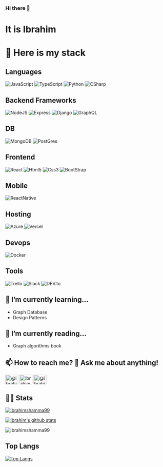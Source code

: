 ### Hi there 👋

<!--
**chachaxw/chachaxw** is a ✨ _special_ ✨ repository because its `README.md` (this file) appears on your GitHub profile.

Here are some ideas to get you started:

- 🔭 I’m currently working on ...
- 🌱 I’m currently learning ...
- 👯 I’m looking to collaborate on ...
- 🤔 I’m looking for help with ...
- 💬 Ask me about ...
- 📫 How to reach me: ...
- 😄 Pronouns: ...
- ⚡ Fun fact: ...
-->

<!-- ## 👀 I’m currently working on -->

# It is Ibrahim

# 🌱 Here is my stack

## Languages
![JavaScript](https://img.shields.io/badge/javascript-%23323330.svg?&style=for-the-badge&logo=javascript&logoColor=%23F7DF1E)
![TypeScript](https://img.shields.io/badge/typescript-%23323330.svg?&style=for-the-badge&logo=typescript&logoColor=%23007ACC)
![Python](https://img.shields.io/badge/python%20-%2314354C.svg?&style=for-the-badge&logo=python&logoColor=white)
![CSharp](https://img.shields.io/badge/c%23%20-%23239120.svg?&style=for-the-badge&logo=c-sharp&logoColor=white)

## Backend Frameworks
![NodeJS](https://img.shields.io/badge/node.js%20-%2343853D.svg?&style=for-the-badge&logo=node.js&logoColor=white)
![Express](https://img.shields.io/badge/express.js%20-%23404d59.svg?&style=for-the-badge)
![Django](https://img.shields.io/badge/django%20-%23092E20.svg?&style=for-the-badge&logo=django&logoColor=white)
![GraphQL](https://img.shields.io/badge/-GraphQL-E10098?style=for-the-badge&logo=graphql)

## DB
![MongoDB](https://img.shields.io/badge/MongoDB-%234ea94b.svg?&style=for-the-badge&logo=mongodb&logoColor=white)
![PostGres](https://img.shields.io/badge/postgres-%23316192.svg?&style=for-the-badge&logo=postgresql&logoColor=white)

## Frontend
![React](https://img.shields.io/badge/react-%23323330.svg?&style=for-the-badge&logo=react&logoColor=%2361DAFB)
![Html5](https://img.shields.io/badge/html5-%23323330.svg?&style=for-the-badge&logo=html5&logoColor=%23E34F26)
![Css3](https://img.shields.io/badge/css3-%23323330.svg?&style=for-the-badge&logo=css3&logoColor=%231572B6)
![BootStrap](https://img.shields.io/badge/bootstrap%20-%23563D7C.svg?&style=for-the-badge&logo=bootstrap&logoColor=white)

## Mobile
![ReactNative](https://img.shields.io/badge/react_native%20-%2320232a.svg?&style=for-the-badge&logo=react&logoColor=%2361DAFB)

## Hosting
![Azure](https://img.shields.io/badge/azure%20-%230072C6.svg?&style=for-the-badge&logo=azure-devops&logoColor=white)
![Vercel](https://img.shields.io/badge/vercel%20-%23000000.svg?&style=for-the-badge&logo=vercel&logoColor=white)

## Devops
![Docker](https://img.shields.io/badge/docker%20-%230db7ed.svg?&style=for-the-badge&logo=docker&logoColor=white)

## Tools
![Trello](https://img.shields.io/badge/Trello%20-%23026AA7.svg?&style=for-the-badge&logo=Trello&logoColor=white)
![Slack](https://img.shields.io/badge/Slack-4A154B?style=for-the-badge&logo=slack&logoColor=white)
![DEV.to](https://img.shields.io/badge/dev.to-0A0A0A?style=for-the-badge&logo=dev.to&logoColor=white)

## 🔭 I’m currently learning...
* Graph Database
* Design Patterns

## 🔭 I’m currently reading...
* Graph algorithms book

## 📫 How to reach me? 💬 Ask me about anything!
<a href="https://dev.to/ibrahimshamma99" target="blank"><img align="center" src="https://cdn.jsdelivr.net/npm/simple-icons@3.0.1/icons/dev-dot-to.svg" alt="@ibrahimshamma99" height="30" width="40" /></a>
<a href="https://twitter.com/ibrahimbon5" target="blank"><img align="center" src="https://cdn.jsdelivr.net/npm/simple-icons@3.0.1/icons/twitter.svg" alt="ibrahimshamma99g" height="30" width="40" /></a>
<a href="https://www.linkedin.com/in/ibrahim-abushamma/" target="blank"><img align="center" src="https://cdn.jsdelivr.net/npm/simple-icons@3.0.1/icons/linkedin.svg" alt="@ibrahimshamma99" height="30" width="40" /></a>

## 💁🏻 Stats

<p align="left"> <a href="https://github.com/ryo-ma/github-profile-trophy"><img src="https://github-profile-trophy.vercel.app/?username=ibrahimshamma99&theme=onedark" alt="ibrahimshamma99" /></a> </p>


[![Ibrahim's github stats](https://github-readme-stats.vercel.app/api?username=ibrahimshamma99&count_private=true&show_icons=true&theme=onedark)](https://github.com/anuraghazra/github-readme-stats)

<p><img align="center" src="https://github-readme-streak-stats.herokuapp.com/?user=ibrahimshamma99&theme=onedark" alt="ibrahimshamma99" /></p>

## Top Langs

[![Top Langs](https://github-readme-stats.vercel.app/api/top-langs/?username=ibrahimshamma99&count_private=true&layout=compact&theme=onedark)](https://github.com/anuraghazra/github-readme-stats)
